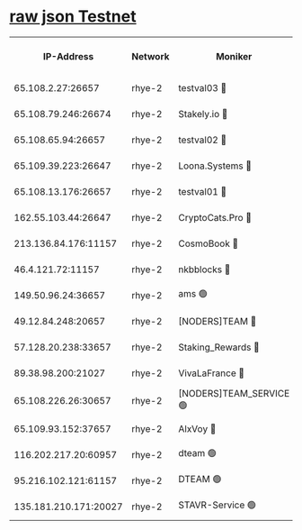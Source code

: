 
[raw json Testnet](https://rpc-check.quickt.stavr.tech/quickt/rpc-quickt-result.json)
=


<table><tr><th>IP-Address</th><th>Network</th><th>Moniker</th><th>Latest Block Height</th><th>Earliest Block Height</th><th>Catching Up</th><th>Tx Index</th><th>Voting Power</th><th>Scan Time</th></tr><tr><td>65.108.2.27:26657</td><td>rhye-2</td><td>testval03 🔴</td><td>811826</td><td>1</td><td>False</td><td>on</td><td>11002050</td><td>2024-02-14T22:10:24.905650285UTC</td></tr><tr><td>65.108.79.246:26674</td><td>rhye-2</td><td>Stakely.io 🔴</td><td>811826</td><td>1</td><td>False</td><td>on</td><td>10010</td><td>2024-02-14T22:10:29.383272644UTC</td></tr><tr><td>65.108.65.94:26657</td><td>rhye-2</td><td>testval02 🔴</td><td>811827</td><td>1</td><td>False</td><td>on</td><td>11002050</td><td>2024-02-14T22:10:32.163767249UTC</td></tr><tr><td>65.109.39.223:26647</td><td>rhye-2</td><td>Loona.Systems 🔴</td><td>811828</td><td>1</td><td>False</td><td>off</td><td>86949</td><td>2024-02-14T22:10:35.208789985UTC</td></tr><tr><td>65.108.13.176:26657</td><td>rhye-2</td><td>testval01 🔴</td><td>811828</td><td>1</td><td>False</td><td>on</td><td>13082010</td><td>2024-02-14T22:10:35.900575699UTC</td></tr><tr><td>162.55.103.44:26647</td><td>rhye-2</td><td>CryptoCats.Pro 🔴</td><td>811834</td><td>1</td><td>False</td><td>off</td><td>9999</td><td>2024-02-14T22:11:08.345480218UTC</td></tr><tr><td>213.136.84.176:11157</td><td>rhye-2</td><td>CosmoBook 🔴</td><td>811831</td><td>65301</td><td>False</td><td>off</td><td>1528057</td><td>2024-02-14T22:11:01.983613150UTC</td></tr><tr><td>46.4.121.72:11157</td><td>rhye-2</td><td>nkbblocks 🔴</td><td>811824</td><td>70101</td><td>False</td><td>off</td><td>81491</td><td>2024-02-14T22:10:17.590032593UTC</td></tr><tr><td>149.50.96.24:36657</td><td>rhye-2</td><td>ams 🟢</td><td>811831</td><td>133501</td><td>False</td><td>on</td><td>0</td><td>2024-02-14T22:10:51.355789989UTC</td></tr><tr><td>49.12.84.248:20657</td><td>rhye-2</td><td>[NODERS]TEAM 🔴</td><td>811830</td><td>146001</td><td>False</td><td>on</td><td>59690</td><td>2024-02-14T22:10:48.840826775UTC</td></tr><tr><td>57.128.20.238:33657</td><td>rhye-2</td><td>Staking_Rewards 🔴</td><td>811827</td><td>149101</td><td>False</td><td>on</td><td>9900</td><td>2024-02-14T22:10:34.798724922UTC</td></tr><tr><td>89.38.98.200:21027</td><td>rhye-2</td><td>VivaLaFrance 🔴</td><td>811825</td><td>220501</td><td>False</td><td>off</td><td>10000</td><td>2024-02-14T22:10:20.080979462UTC</td></tr><tr><td>65.108.226.26:30657</td><td>rhye-2</td><td>[NODERS]TEAM_SERVICE 🟢</td><td>811828</td><td>241501</td><td>False</td><td>on</td><td>0</td><td>2024-02-14T22:10:35.554308876UTC</td></tr><tr><td>65.109.93.152:37657</td><td>rhye-2</td><td>AlxVoy 🔴</td><td>811825</td><td>315173</td><td>False</td><td>on</td><td>143351</td><td>2024-02-14T22:10:22.526489764UTC</td></tr><tr><td>116.202.217.20:60957</td><td>rhye-2</td><td>dteam 🟢</td><td>811827</td><td>421794</td><td>False</td><td>on</td><td>0</td><td>2024-02-14T22:10:32.432537624UTC</td></tr><tr><td>95.216.102.121:61157</td><td>rhye-2</td><td>DTEAM 🟢</td><td>749821</td><td>748801</td><td>False</td><td>on</td><td>0</td><td>2024-02-14T22:10:29.754201689UTC</td></tr><tr><td>135.181.210.171:20027</td><td>rhye-2</td><td>STAVR-Service 🟢</td><td>811830</td><td>809001</td><td>False</td><td>on</td><td>0</td><td>2024-02-14T22:10:46.483305233UTC</td></tr></table>